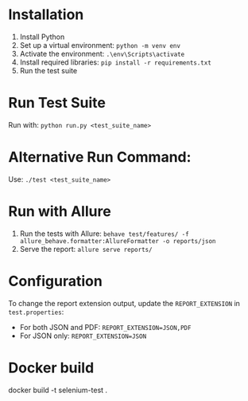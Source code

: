 # Installation
1. Install Python
2. Set up a virtual environment: `python -m venv env`
3. Activate the environment: `.\env\Scripts\activate`
4. Install required libraries: `pip install -r requirements.txt`
5. Run the test suite

# Run Test Suite
Run with: `python run.py <test_suite_name>`

# Alternative Run Command:
Use: `./test <test_suite_name>`

# Run with Allure
1. Run the tests with Allure: `behave test/features/ -f allure_behave.formatter:AllureFormatter -o reports/json`
2. Serve the report: `allure serve reports/`

# Configuration
To change the report extension output, update the `REPORT_EXTENSION` in `test.properties`:
- For both JSON and PDF: `REPORT_EXTENSION=JSON,PDF`
- For JSON only: `REPORT_EXTENSION=JSON`

# Docker build
docker build -t selenium-test .     